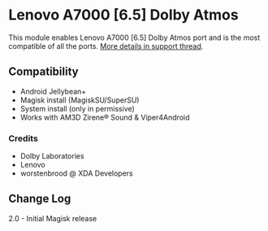 # Lenovo A7000 [6.5] Dolby Atmos
This module enables Lenovo A7000 [6.5] Dolby Atmos port and is the most compatible of all the ports. [More details in support thread](https://forum.xda-developers.com/android/software/soundmod-axon-7-dolby-atmos-t3412342).

## Compatibility
* Android Jellybean+
* Magisk install (MagiskSU/SuperSU)
* System install (only in permissive)
* Works with AM3D Zirene® Sound & Viper4Android

### Credits
* Dolby Laboratories
* Lenovo
* worstenbrood @ XDA Developers

## Change Log
2.0
    - Initial Magisk release
